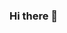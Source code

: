 ### Hi there 👋

<!--
**AnelMusic/anelmusic** is a ✨ _special_ ✨ repository because its `README.md` (this file) appears on your GitHub profile.

Here are some ideas to get you started:

[![Linkedin Badge](https://img.shields.io/badge/-Islem-0e76a8?style=flat&labelColor=0e76a8&logo=linkedin&logoColor=white)](https://www.linkedin.com/in/anelmusic/) [![Mail Badge](https://img.shields.io/badge/-islempenywis-c0392b?style=flat&labelColor=c0392b&logo=gmail&logoColor=white)](mailto:anelmusic@gmail.com)

- 🔭 The world is full of uncertainties - let's try to model it
- 😄 I'm interested im clean code and data science/machine learning
- 📫 How to reach me: anelmusic13@gmail.com
- ⚡ Fun fact: I'm not allowed to use my mechanical keyboard because my wife says it's too loud
- 
-->
